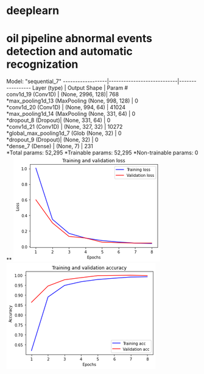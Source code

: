 # deeplearn

# oil pipeline abnormal events detection and automatic recognization
  
Model: "sequential_7"
  ------------------|----------------------------|-----------------
  Layer (type)       |          Output Shape     |         Param #   
  conv1d_19 (Conv1D) |          (None, 2996, 128)|         768       
  *max_pooling1d_13 (MaxPooling (None, 998, 128)  |        0         
  *conv1d_20 (Conv1D) |          (None, 994, 64)  |         41024     
  *max_pooling1d_14 (MaxPooling (None, 331, 64)   |        0         
  *dropout_8 (Dropout)|          (None, 331, 64)  |         0         
  *conv1d_21 (Conv1D) |          (None, 327, 32)  |         10272     
  *global_max_pooling1d_7 (Glob (None, 32)        |        0         
  *dropout_9 (Dropout)|          (None, 32)       |         0         
  *dense_7 (Dense)    |          (None, 7)        |         231       
  *Total params: 52,295
  *Trainable params: 52,295
  *Non-trainable params: 0
**
![GitHub Logo](https://github.com/choybeen/deeplearn/blob/main/fibersignal/imgs/download.png?raw=true)
![GitHub Logo](https://github.com/choybeen/deeplearn/blob/main/fibersignal/imgs/download%20(1).png?raw=true)


